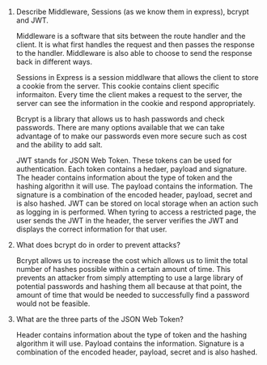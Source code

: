 <!-- Answers to the Short Answer Essay Questions go here -->

1.  Describe Middleware, Sessions (as we know them in express), bcrypt and JWT.

    Middleware is a software that sits between the route handler and the client. It is what first handles the request and then passes the response to the handler. Middleware is also able to choose to send the response back in different ways.

    Sessions in Express is a session middlware that allows the client to store a cookie from the server. This cookie contains client specific informaiton. Every time the client makes a request to the server, the server can see the information in the cookie and respond appropriately.

    Bcrypt is a library that allows us to hash passwords and check passwords. There are many options available that we can take advantage of to make our passwords even more secure such as cost and the ability to add salt.

    JWT stands for JSON Web Token. These tokens can be used for authentication. Each token contains a hedaer, payload and signature. The header contains information about the type of token and the hashing algorithn it will use. The payload contains the information. The signature is a combination of the encoded header, payload, secret and is also hashed. JWT can be stored on local storage when an action such as logging in is performed. When tyring to access a restricted page, the user sends the JWT in the header, the server verifies the JWT and displays the correct information for that user.

2.  What does bcrypt do in order to prevent attacks?

    Bcrypt allows us to increase the cost which allows us to limit the total number of hashes possible within a certain amount of time. This prevents an attacker from simply attempting to use a large library of potential passwords and hashing them all because at that point, the amount of time that would be needed to successfully find a password would not be feasible.

3.  What are the three parts of the JSON Web Token?

    Header contains information about the type of token and the hashing algorithm it will use.
    Payload contains the information.
    Signature is a combination of the encoded header, payload, secret and is also hashed.
